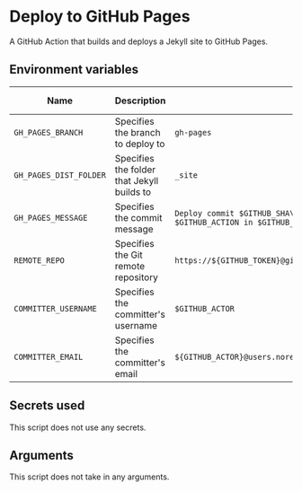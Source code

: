 # Deploy to GitHub Pages

A GitHub Action that builds and deploys a Jekyll site to GitHub Pages.

## Environment variables

Name | Description | Default | Allowed values
---|---|---|---
`GH_PAGES_BRANCH` | Specifies the branch to deploy to | `gh-pages` | Any branch name
`GH_PAGES_DIST_FOLDER` | Specifies the folder that Jekyll builds to | `_site` | A folder name
`GH_PAGES_MESSAGE` | Specifies the commit message | `Deploy commit $GITHUB_SHA\nAutodeployed using $GITHUB_ACTION in $GITHUB_WORKFLOW` | A commit message
`REMOTE_REPO` | Specifies the Git remote repository | `https://${GITHUB_TOKEN}@github.com/${GITHUB_REPOSITORY}.git` | A remote repo
`COMMITTER_USERNAME` | Specifies the committer's username | `$GITHUB_ACTOR` | A GitHub username
`COMMITTER_EMAIL` | Specifies the committer's email | `${GITHUB_ACTOR}@users.noreply.github.com` | A valid email address

## Secrets used

This script does not use any secrets.

## Arguments

This script does not take in any arguments.
